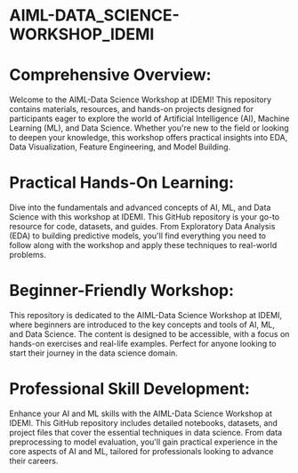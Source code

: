 # AIML-DATA_SCIENCE-WORKSHOP_IDEMI
# Comprehensive Overview:
Welcome to the AIML-Data Science Workshop at IDEMI! This repository contains materials, resources, and hands-on projects designed for participants eager to explore the world of Artificial Intelligence (AI), Machine Learning (ML), and Data Science. Whether you're new to the field or looking to deepen your knowledge, this workshop offers practical insights into EDA, Data Visualization, Feature Engineering, and Model Building.
# Practical Hands-On Learning: 
Dive into the fundamentals and advanced concepts of AI, ML, and Data Science with this workshop at IDEMI. This GitHub repository is your go-to resource for code, datasets, and guides. From Exploratory Data Analysis (EDA) to building predictive models, you'll find everything you need to follow along with the workshop and apply these techniques to real-world problems.
# Beginner-Friendly Workshop: 
This repository is dedicated to the AIML-Data Science Workshop at IDEMI, where beginners are introduced to the key concepts and tools of AI, ML, and Data Science. The content is designed to be accessible, with a focus on hands-on exercises and real-life examples. Perfect for anyone looking to start their journey in the data science domain.
# Professional Skill Development: 
Enhance your AI and ML skills with the AIML-Data Science Workshop at IDEMI. This GitHub repository includes detailed notebooks, datasets, and project files that cover the essential techniques in data science. From data preprocessing to model evaluation, you'll gain practical experience in the core aspects of AI and ML, tailored for professionals looking to advance their careers.
